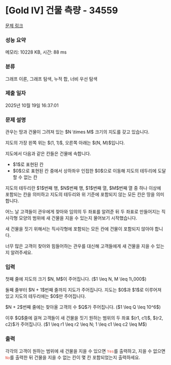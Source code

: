 # [Gold IV] 건물 측량 - 34559 

[문제 링크](https://www.acmicpc.net/problem/34559) 

### 성능 요약

메모리: 10228 KB, 시간: 88 ms

### 분류

그래프 이론, 그래프 탐색, 누적 합, 너비 우선 탐색

### 제출 일자

2025년 10월 19일 16:37:01

### 문제 설명

<p>관우는 땅과 건물이 그려져 있는 $N \times M$ 크기의 지도를 갖고 있습니다.</p>

<p>지도의 가장 왼쪽 위는 $(1, 1)$, 오른쪽 아래는 $(N, M)$입니다.</p>

<p>지도에서 다음과 같은 칸들은 건물에 속합니다.</p>

<ul>
<li>$1$로 표현된 칸</li>
<li>$0$으로 표현된 칸 중에서 상하좌우 인접한 $0$으로 이동해 지도의 테두리에 도달할 수 없는 칸</li>
</ul>

<p>지도의 테두리란 $1$번째 행, $N$번째 행, $1$번째 열, $M$번째 열 중 하나 이상에 포함되는 칸을 의미하고 지도의 테두리와 위 기준에 포함되지 않는 모든 칸은 땅을 의미합니다.</p>

<p>어느 날 고객들이 관우에게 찾아와 임의의 두 좌표를 알려준 뒤 두 좌표로 만들어지는 직사각형 모양의 범위에 새 건물을 지을 수 있는지 물어보기 시작했습니다.</p>

<p>새 건물을 짓기 위해서는 직사각형에 포함되는 모든 칸에 건물이 포함되지 않아야 합니다.</p>

<p>너무 많은 고객이 찾아와 힘들어하는 관우를 대신해 고객들에게 새 건물을 지을 수 있는지 알려주세요.</p>

### 입력 

 <p>첫째 줄에 지도의 크기 $N, M$이 주어집니다. ($1 \leq N, M \leq 1\,000$)</p>

<p>둘째 줄부터 $N + 1$번째 줄까지 지도가 주어집니다. 지도는 $0$과 $1$로 이루어져 있고 지도의 테두리에는 $0$만 주어집니다.</p>

<p>$N + 2$번째 줄에는 찾아올 고객의 수 $Q$가 주어집니다. ($1 \leq Q \leq 10^6$)</p>

<p>이후 $Q$줄에 걸쳐 고객들이 새 건물을 짓기 원하는 범위의 두 좌표 $(r1, c1)$, $(r2, c2)$가 주어집니다. ($1 \leq r1 \leq r2 \leq N; 1 \leq c1 \leq c2 \leq M$)</p>

### 출력 

 <p>각각의 고객이 원하는 범위에 새 건물을 지을 수 있으면 <code><span style="color:#e74c3c;">Yes</span></code>를 출력하고, 지을 수 없으면 <code><span style="color:#e74c3c;">No</span></code>를 출력한 뒤 건물을 지을 수 없는 칸이 몇 칸 포함되었는지 출력하세요.</p>

